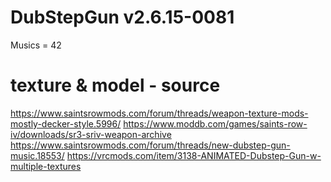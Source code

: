 
# DubStepGun v2.6.15-0081

Musics = 42

# texture & model - source

https://www.saintsrowmods.com/forum/threads/weapon-texture-mods-mostly-decker-style.5996/
https://www.moddb.com/games/saints-row-iv/downloads/sr3-sriv-weapon-archive
https://www.saintsrowmods.com/forum/threads/new-dubstep-gun-music.18553/
https://vrcmods.com/item/3138-ANIMATED-Dubstep-Gun-w-multiple-textures



